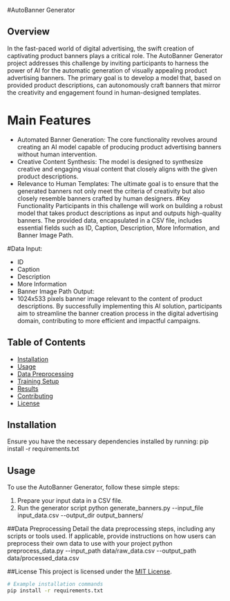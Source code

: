 #AutoBanner Generator


## Overview

In the fast-paced world of digital advertising, the swift creation of captivating product banners plays a critical role. The AutoBanner Generator project addresses this challenge by inviting participants to harness the power of AI for the automatic generation of visually appealing product advertising banners. The primary goal is to develop a model that, based on provided product descriptions, can autonomously craft banners that mirror the creativity and engagement found in human-designed templates.
# Main Features
- Automated Banner Generation: The core functionality revolves around creating an AI model capable of producing product advertising banners without human intervention.
- Creative Content Synthesis: The model is designed to synthesize creative and engaging visual content that closely aligns with the given product descriptions.
- Relevance to Human Templates: The ultimate goal is to ensure that the generated banners not only meet the criteria of creativity but also closely resemble banners crafted by human designers.
#Key Functionality
Participants in this challenge will work on building a robust model that takes product descriptions as input and outputs high-quality banners. The provided data, encapsulated in a CSV file, includes essential fields such as ID, Caption, Description, More Information, and Banner Image Path.

#Data
Input:
- ID
- Caption
- Description
- More Information
- Banner Image Path
Output:
- 1024x533 pixels banner image relevant to the content of product descriptions.
By successfully implementing this AI solution, participants aim to streamline the banner creation process in the digital advertising domain, contributing to more efficient and impactful campaigns.

## Table of Contents

- [Installation](#installation)
- [Usage](#usage)
- [Data Preprocessing](#data-preprocessing)
- [Training Setup](#training-setup)
- [Results](#results)
- [Contributing](#contributing)
- [License](#license)

## Installation
Ensure you have the necessary dependencies installed by running:
pip install -r requirements.txt
## Usage
To use the AutoBanner Generator, follow these simple steps:
1. Prepare your input data in a CSV file.
2. Run the generator script
python generate_banners.py --input_file input_data.csv --output_dir output_banners/

##Data Preprocessing
Detail the data preprocessing steps, including any scripts or tools used. If applicable, provide instructions on how users can preprocess their own data to use with your project
python preprocess_data.py --input_path data/raw_data.csv --output_path data/processed_data.csv

##License
This project is licensed under the [MIT License](LICENSE).

```bash
# Example installation commands
pip install -r requirements.txt
